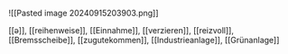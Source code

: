 ![[Pasted image 20240915203903.png]]

[[ə]], [[reihenweise]], [[Einnahme]], [[verzieren]], [[reizvoll]], [[Bremsscheibe]], [[zugutekommen]], [[Industrieanlage]], [[Grünanlage]]